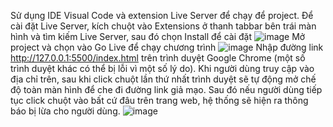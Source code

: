 Sử dụng IDE Visual Code và extension Live Server để chạy để project.
Để cài đặt Live Server, kích chuột vào Extensions ở thanh tabbar bên trái màn hình và tìm kiếm Live Server, sau đó chọn Install để cài đặt
![image](https://user-images.githubusercontent.com/81871052/222955945-9c9c7c49-0256-4ae2-a82b-19b560a2ddd7.png)
Mở project và chọn vào Go Live để chạy chương trình
![image](https://user-images.githubusercontent.com/81871052/222955445-22fd61e9-d848-4efe-aa7c-6691592edbf6.png)
Nhập đường link http://127.0.0.1:5500/index.html trên trình duyệt Google Chrome (một số trình duyệt khác có thể bị lỗi vì một số lý do).
Khi người dùng truy cập vào địa chỉ trên, sau khi click chuột lần thứ nhất trình duyệt sẽ tự động mở chế độ toàn màn hình để che đi đường link giả mạo. Sau đó nếu người
dùng tiếp tục click chuột vào bất cứ đâu trên trang web, hệ thống sẽ hiện ra thông báo bị lừa cho người dùng.
![image](https://user-images.githubusercontent.com/81871052/222955598-e14f7326-59f5-48f4-a20a-7220950204b7.png)
